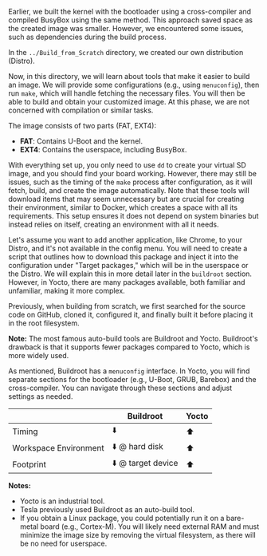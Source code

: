 Earlier, we built the kernel with the bootloader using a cross-compiler and compiled BusyBox using the same method. This approach saved space as the created image was smaller. However, we encountered some issues, such as dependencies during the build process.

In the `../Build_from_Scratch` directory, we created our own distribution (Distro).

Now, in this directory, we will learn about tools that make it easier to build an image. We will provide some configurations (e.g., using `menuconfig`), then run `make`, which will handle fetching the necessary files. You will then be able to build and obtain your customized image. At this phase, we are not concerned with compilation or similar tasks.

The image consists of two parts (FAT, EXT4):
- **FAT**: Contains U-Boot and the kernel.
- **EXT4**: Contains the userspace, including BusyBox.

With everything set up, you only need to use `dd` to create your virtual SD image, and you should find your board working. However, there may still be issues, such as the timing of the `make` process after configuration, as it will fetch, build, and create the image automatically. Note that these tools will download items that may seem unnecessary but are crucial for creating their environment, similar to Docker, which creates a space with all its requirements. This setup ensures it does not depend on system binaries but instead relies on itself, creating an environment with all it needs.

Let's assume you want to add another application, like Chrome, to your Distro, and it's not available in the config menu. You will need to create a script that outlines how to download this package and inject it into the configuration under "Target packages," which will be in the userspace or the Distro. We will explain this in more detail later in the `buildroot` section. However, in Yocto, there are many packages available, both familiar and unfamiliar, making it more complex.

Previously, when building from scratch, we first searched for the source code on GitHub, cloned it, configured it, and finally built it before placing it in the root filesystem.

**Note:** The most famous auto-build tools are Buildroot and Yocto. Buildroot's drawback is that it supports fewer packages compared to Yocto, which is more widely used.

As mentioned, Buildroot has a `menuconfig` interface. In Yocto, you will find separate sections for the bootloader (e.g., U-Boot, GRUB, Barebox) and the cross-compiler. You can navigate through these sections and adjust settings as needed.

|                      | Buildroot              | Yocto               |
|----------------------|------------------------|---------------------|
| Timing               | ⬇️                     | ⬆️                  |
| Workspace Environment| ⬇️ @ hard disk         | ⬆️                  |
| Footprint            | ⬇️ @ target device     | ⬆️                  |

**Notes:**
- Yocto is an industrial tool.
- Tesla previously used Buildroot as an auto-build tool.
- If you obtain a Linux package, you could potentially run it on a bare-metal board (e.g., Cortex-M). You will likely need external RAM and must minimize the image size by removing the virtual filesystem, as there will be no need for userspace.
